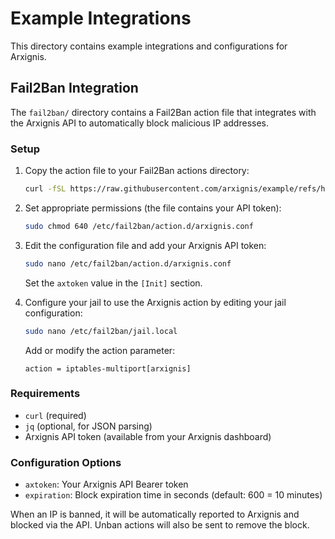 # Example Integrations

This directory contains example integrations and configurations for Arxignis.

## Fail2Ban Integration

The `fail2ban/` directory contains a Fail2Ban action file that integrates with the Arxignis API to automatically block malicious IP addresses.

### Setup

1. Copy the action file to your Fail2Ban actions directory:

   ```bash
   curl -fSL https://raw.githubusercontent.com/arxignis/example/refs/heads/main/fail2ban/arxignis.conf -o /etc/fail2ban/action.d/arxignis.conf
   ```

2. Set appropriate permissions (the file contains your API token):
   ```bash
   sudo chmod 640 /etc/fail2ban/action.d/arxignis.conf
   ```

3. Edit the configuration file and add your Arxignis API token:
   ```bash
   sudo nano /etc/fail2ban/action.d/arxignis.conf
   ```
   Set the `axtoken` value in the `[Init]` section.

4. Configure your jail to use the Arxignis action by editing your jail configuration:
   ```bash
   sudo nano /etc/fail2ban/jail.local
   ```
   Add or modify the action parameter:
   ```
   action = iptables-multiport[arxignis]
   ```

### Requirements

- `curl` (required)
- `jq` (optional, for JSON parsing)
- Arxignis API token (available from your Arxignis dashboard)

### Configuration Options

- `axtoken`: Your Arxignis API Bearer token
- `expiration`: Block expiration time in seconds (default: 600 = 10 minutes)

When an IP is banned, it will be automatically reported to Arxignis and blocked via the API. Unban actions will also be sent to remove the block.
